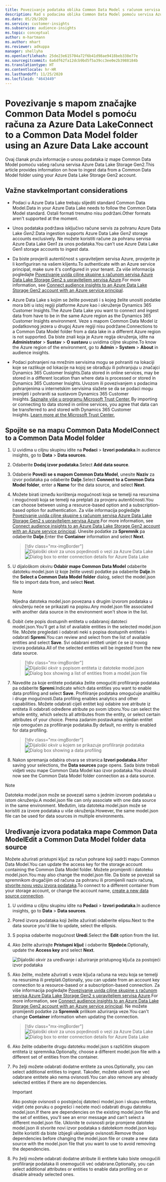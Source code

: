 ```yaml
---
title: Povezivanje podataka oblika Common Data Model s računom servisa Azure Data Lake
description: Rad s podacima oblika Common Data Model pomoću servisa Azure Data Lake Storage.
ms.date: 05/29/2020
ms.service: customer-insights
ms.subservice: audience-insights
ms.topic: conceptual
author: m-hartmann
ms.author: mhart
ms.reviewer: adkuppa
manager: shellyha
ms.openlocfilehash: 25de23e615704a72f6b41d98ae9418beb338e77e
ms.sourcegitcommit: 6a6df62fa12dcb9bd5f5a39cc3ee0e2b3988184b
ms.translationtype: HT
ms.contentlocale: hr-HR
ms.lasthandoff: 11/25/2020
ms.locfileid: "4643449"
---
```

# <a name="connect-to-a-common-data-model-folder-using-an-azure-data-lake-account"></a><span data-ttu-id="53e27-103">Povezivanje s mapom značajke Common Data Model s pomoću računa za Azure Data Lake</span><span class="sxs-lookup"><span data-stu-id="53e27-103">Connect to a Common Data Model folder using an Azure Data Lake account</span></span>

<span data-ttu-id="53e27-104">Ovaj članak pruža informacije o unosu podataka iz mape Common Data Model pomoću vašeg računa servisa Azure Data Lake Storage Gen2.</span><span class="sxs-lookup"><span data-stu-id="53e27-104">This article provides information on how to ingest data from a Common Data Model folder using your Azure Data Lake Storage Gen2 account.</span></span>

## <a name="important-considerations"></a><span data-ttu-id="53e27-105">Važne stavke</span><span class="sxs-lookup"><span data-stu-id="53e27-105">Important considerations</span></span>

- <span data-ttu-id="53e27-106">Podaci u Azure Data Lake trebaju slijediti standard Common Data Model.</span><span class="sxs-lookup"><span data-stu-id="53e27-106">Data in your Azure Data Lake needs to follow the Common Data Model standard.</span></span> <span data-ttu-id="53e27-107">Ostali formati trenutno nisu podržani.</span><span class="sxs-lookup"><span data-stu-id="53e27-107">Other formats aren't supported at the moment.</span></span>

- <span data-ttu-id="53e27-108">Unos podataka podržava isključivo račune servis za pohranu Azure Data Lake *Gen2*.</span><span class="sxs-lookup"><span data-stu-id="53e27-108">Data ingestion supports Azure Data Lake *Gen2* storage accounts exclusively.</span></span> <span data-ttu-id="53e27-109">Ne možete koristiti račune za pohranu servisa Azure Data Lake Gen1 za unos podataka.</span><span class="sxs-lookup"><span data-stu-id="53e27-109">You can't use Azure Data Lake Gen1 storage accounts to ingest data.</span></span>

- <span data-ttu-id="53e27-110">Da biste provjerili autentičnost s upraviteljem servisa Azure, provjerite je li konfiguriran na vašem klijentu.</span><span class="sxs-lookup"><span data-stu-id="53e27-110">To authenticate with an Azure service principal, make sure it's configured in your tenant.</span></span> <span data-ttu-id="53e27-111">Za više informacija pogledajte [Povezivanje uvida ciljne skupine s računom servisa Azure Data Lake Storage Gen2 s upraviteljem servisa Azure](connect-service-principal.md).</span><span class="sxs-lookup"><span data-stu-id="53e27-111">For more information, see [Connect audience insights to an Azure Data Lake Storage Gen2 account with an Azure service principal](connect-service-principal.md).</span></span>

- <span data-ttu-id="53e27-112">Azure Data Lake s kojim se želite povezati i s kojeg želite unositi podatke mora biti u istoj regiji platforme Azure kao i okruženje Dynamics 365 Customer Insights.</span><span class="sxs-lookup"><span data-stu-id="53e27-112">The Azure Data Lake you want to connect and ingest data from have to be in the same Azure region as the Dynamics 365 Customer Insights environment.</span></span> <span data-ttu-id="53e27-113">Veze s mapom Common Data Model iz podatkovnog jezera u drugoj Azure regiji nisu podržane.</span><span class="sxs-lookup"><span data-stu-id="53e27-113">Connections to a Common Data Model folder from a data lake in a different Azure region is not supported.</span></span> <span data-ttu-id="53e27-114">Da biste znali koja je Azure regija okruženja, idite na **Administrator** > **Sustav** > **O sustavu** u uvidima ciljne skupine.</span><span class="sxs-lookup"><span data-stu-id="53e27-114">To know the Azure region of the environment, go to **Admin** > **System** > **About** in audience insights.</span></span>

- <span data-ttu-id="53e27-115">Podaci pohranjeni na mrežnim servisima mogu se pohraniti na lokaciji koje se razlikuje od lokacije na kojoj se obrađuju ili pohranjuju u značajci Dynamics 365 Customer Insights.</span><span class="sxs-lookup"><span data-stu-id="53e27-115">Data stored in online services, may be stored in a different location than where data is processed or stored in Dynamics 365 Customer Insights.</span></span><span data-ttu-id="53e27-116"> Uvozom ili povezivanjem s podacima pohranjenima u internetskim servisima slažete se da se podaci mogu prenijeti i pohraniti sa sustavom Dynamics 365 Customer Insights. [Saznajte više u programu Microsoft Trust Center.](https://www.microsoft.com/trust-center)</span><span class="sxs-lookup"><span data-stu-id="53e27-116"> By importing or connecting to data stored in online services, you agree that data can be transferred to and stored with Dynamics 365 Customer Insights. [Learn more at the Microsoft Trust Center.](https://www.microsoft.com/trust-center)</span></span>

## <a name="connect-to-a-common-data-model-folder"></a><span data-ttu-id="53e27-117">Spojite se na mapu Common Data Model</span><span class="sxs-lookup"><span data-stu-id="53e27-117">Connect to a Common Data Model folder</span></span>

1. <span data-ttu-id="53e27-118">U uvidima u ciljnu skupinu idite na **Podaci** > **Izvori podataka**.</span><span class="sxs-lookup"><span data-stu-id="53e27-118">In audience insights, go to **Data** > **Data sources**.</span></span>

1. <span data-ttu-id="53e27-119">Odaberite **Dodaj izvor podataka**.</span><span class="sxs-lookup"><span data-stu-id="53e27-119">Select **Add data source**.</span></span>

1. <span data-ttu-id="53e27-120">Odaberie **Poveži se s mapom Common Data Model**, unesite **Naziv** za izvor podataka pa odaberite **Dalje**.</span><span class="sxs-lookup"><span data-stu-id="53e27-120">Select **Connect to a Common Data Model folder**, enter a **Name** for the data source, and select **Next**.</span></span>

1. <span data-ttu-id="53e27-121">Možete birati između korištenja mogućnosti koja se temelji na resursima i mogućnosti koja se temelji na pretplati za provjeru autentičnosti.</span><span class="sxs-lookup"><span data-stu-id="53e27-121">You can choose between using a resource-based option and a subscription-based option for authentication.</span></span> <span data-ttu-id="53e27-122">Za više informacija pogledajte [Povezivanje uvida ciljne skupine s računom servisa Azure Data Lake Storage Gen2 s upraviteljem servisa Azure](connect-service-principal.md).</span><span class="sxs-lookup"><span data-stu-id="53e27-122">For more information, see [Connect audience insights to an Azure Data Lake Storage Gen2 account with an Azure service principal](connect-service-principal.md).</span></span> <span data-ttu-id="53e27-123">Unesite podatke za **Spremnik** pa odaberite **Dalje**.</span><span class="sxs-lookup"><span data-stu-id="53e27-123">Enter the **Container** information and select **Next**.</span></span>
   > [!div class="mx-imgBorder"]
   > <span data-ttu-id="53e27-124">![Dijaloški okvir za unos pojedinosti o vezi za Azure Data Lake](media/enter-new-storage-details.png)</span><span class="sxs-lookup"><span data-stu-id="53e27-124">![Dialog box to enter connection details for Azure Data Lake](media/enter-new-storage-details.png)</span></span>

1. <span data-ttu-id="53e27-125">U dijaloškom okviru **Odabir mape Common Data Model** odaberite datoteku model.json iz koje želite uvesti podatke pa odaberite **Dalje**.</span><span class="sxs-lookup"><span data-stu-id="53e27-125">In the **Select a Common Data Model folder** dialog, select the model.json file to import data from, and select **Next**.</span></span>
   > [!NOTE]
   > <span data-ttu-id="53e27-126">Nijedna datoteka model.json povezana s drugim izvorom podataka u okruženju neće se prikazati na popisu.</span><span class="sxs-lookup"><span data-stu-id="53e27-126">Any model.json file associated with another data source in the environment won't show in the list.</span></span>

1. <span data-ttu-id="53e27-127">Dobit ćete popis dostupnih entiteta u odabranoj datoteci model.json.</span><span class="sxs-lookup"><span data-stu-id="53e27-127">You'll get a list of available entities in the selected model.json file.</span></span> <span data-ttu-id="53e27-128">Možete pregledati i odabrati neki s popisa dostupnih entiteta i odabrati **Spremi**.</span><span class="sxs-lookup"><span data-stu-id="53e27-128">You can review and select from the list of available entities and select **Save**.</span></span> <span data-ttu-id="53e27-129">Svi odabrani entiteti unijet će se iz novog izvora podataka.</span><span class="sxs-lookup"><span data-stu-id="53e27-129">All of the selected entities will be ingested from the new data source.</span></span>
   > [!div class="mx-imgBorder"]
   > <span data-ttu-id="53e27-130">![Dijaloški okvir s popisom entiteta iz datoteke model.json](media/review-entities.png)</span><span class="sxs-lookup"><span data-stu-id="53e27-130">![Dialog box showing a list of entities from a model.json file](media/review-entities.png)</span></span>

8. <span data-ttu-id="53e27-131">Navedite za koje entitete podataka želite omogućiti profiliranje podataka pa odaberite **Spremi**.</span><span class="sxs-lookup"><span data-stu-id="53e27-131">Indicate which data entities you want to enable data profiling and select **Save**.</span></span> <span data-ttu-id="53e27-132">Profiliranje podataka omogućuje analitiku i druge mogućnosti.</span><span class="sxs-lookup"><span data-stu-id="53e27-132">Data profiling enables analytics and other capabilities.</span></span> <span data-ttu-id="53e27-133">Možete odabrati cijeli entitet koji odabire sve atribute iz entiteta ili odabrati određene atribute po svom izboru.</span><span class="sxs-lookup"><span data-stu-id="53e27-133">You can select the whole entity, which selects all attributes from the entity, or select certain attributes of your choice.</span></span> <span data-ttu-id="53e27-134">Prema zadanim postavkama nijedan entitet nije omogućen za profiliranje podataka.</span><span class="sxs-lookup"><span data-stu-id="53e27-134">By default, no entity is enabled for data profiling.</span></span>
   > [!div class="mx-imgBorder"]
   > <span data-ttu-id="53e27-135">![Dijaloški okvir u kojem se prikazuje profiliranje podataka](media/dataprofiling-entities.png)</span><span class="sxs-lookup"><span data-stu-id="53e27-135">![Dialog box showing a data profiling](media/dataprofiling-entities.png)</span></span>

9. <span data-ttu-id="53e27-136">Nakon spremanja odabira otvara se stranica **Izvori podataka**.</span><span class="sxs-lookup"><span data-stu-id="53e27-136">After saving your selections, the **Data sources** page opens.</span></span> <span data-ttu-id="53e27-137">Sada biste trebali vidjeti vezu mape Common Data Model kao izvor podataka.</span><span class="sxs-lookup"><span data-stu-id="53e27-137">You should now see the Common Data Model folder connection as a data source.</span></span>

> [!NOTE]
> <span data-ttu-id="53e27-138">Datoteka model.json može se povezati samo s jednim izvorom podataka u istom okruženju.</span><span class="sxs-lookup"><span data-stu-id="53e27-138">A model.json file can only associate with one data source in the same environment.</span></span> <span data-ttu-id="53e27-139">Međutim, ista datoteka model.json može se koristiti za izvore podataka u više okruženja.</span><span class="sxs-lookup"><span data-stu-id="53e27-139">However, the same model.json file can be used for data sources in multiple environments.</span></span>

## <a name="edit-a-common-data-model-folder-data-source"></a><span data-ttu-id="53e27-140">Uređivanje izvora podataka mape Common Data Model</span><span class="sxs-lookup"><span data-stu-id="53e27-140">Edit a Common Data Model folder data source</span></span>

<span data-ttu-id="53e27-141">Možete ažurirati pristupni ključ za račun pohrane koji sadrži mapu Common Data Model.</span><span class="sxs-lookup"><span data-stu-id="53e27-141">You can update the access key for the storage account containing the Common Data Model folder.</span></span> <span data-ttu-id="53e27-142">Možete promijeniti i datoteku model.json.</span><span class="sxs-lookup"><span data-stu-id="53e27-142">You may also change the model.json file.</span></span> <span data-ttu-id="53e27-143">Da biste se povezali sa spremnikom drugačijim od računa za pohranu ili promijenili naziv računa, [stvorite novu vezu izvora podataka](#connect-to-a-common-data-model-folder).</span><span class="sxs-lookup"><span data-stu-id="53e27-143">To connect to a different container from your storage account, or change the account name, [create a new data source connection](#connect-to-a-common-data-model-folder).</span></span>

1. <span data-ttu-id="53e27-144">U uvidima u ciljnu skupinu idite na **Podaci** > **Izvori podataka**.</span><span class="sxs-lookup"><span data-stu-id="53e27-144">In audience insights, go to **Data** > **Data sources**.</span></span>

2. <span data-ttu-id="53e27-145">Pored izvora podataka koji želite ažurirati odaberite elipsu.</span><span class="sxs-lookup"><span data-stu-id="53e27-145">Next to the data source you'd like to update, select the ellipsis.</span></span>

3. <span data-ttu-id="53e27-146">S popisa odaberite mogućnost **Uredi**.</span><span class="sxs-lookup"><span data-stu-id="53e27-146">Select the **Edit** option from the list.</span></span>

4. <span data-ttu-id="53e27-147">Ako želite ažurirajte **Pristupni ključ** i odaberite **Sljedeće**.</span><span class="sxs-lookup"><span data-stu-id="53e27-147">Optionally, update the **Access key** and select **Next**.</span></span>

   ![Dijaloški okvir za uređivanje i ažuriranje pristupnog ključa za postojeći izvor podataka](media/edit-access-key.png)

5. <span data-ttu-id="53e27-149">Ako želite, možete ažurirati s veze ključa računa na vezu koja se temelji na resursima ili pretplati.</span><span class="sxs-lookup"><span data-stu-id="53e27-149">Optionally, you can update from an account key connection to a resource-based or a subscription-based connection.</span></span> <span data-ttu-id="53e27-150">Za više informacija pogledajte [Povezivanje uvida ciljne skupine s računom servisa Azure Data Lake Storage Gen2 s upraviteljem servisa Azure](connect-service-principal.md).</span><span class="sxs-lookup"><span data-stu-id="53e27-150">For more information, see [Connect audience insights to an Azure Data Lake Storage Gen2 account with an Azure service principal](connect-service-principal.md).</span></span> <span data-ttu-id="53e27-151">Ne možete promijeniti podatke za **Spremnik** prilikom ažuriranja veze.</span><span class="sxs-lookup"><span data-stu-id="53e27-151">You can't change **Container** information when updating the connection.</span></span>
   > [!div class="mx-imgBorder"]
   > <span data-ttu-id="53e27-152">![Dijaloški okvir za unos pojedinosti o vezi za Azure Data Lake](media/enter-existing-storage-details.png)</span><span class="sxs-lookup"><span data-stu-id="53e27-152">![Dialog box to enter connection details for Azure Data Lake](media/enter-existing-storage-details.png)</span></span>

6. <span data-ttu-id="53e27-153">Ako želite odaberite drugu datoteku model.json s različitim skupom entiteta iz spremnika.</span><span class="sxs-lookup"><span data-stu-id="53e27-153">Optionally, choose a different model.json file with a different set of entities from the container.</span></span>

7. <span data-ttu-id="53e27-154">Po želji možete odabrati dodatne entitete za unos.</span><span class="sxs-lookup"><span data-stu-id="53e27-154">Optionally, you can select additional entities to ingest.</span></span> <span data-ttu-id="53e27-155">Također, možete ukloniti sve već odabrane entitete ako nema ovisnosti.</span><span class="sxs-lookup"><span data-stu-id="53e27-155">You can also remove any already selected entities if there are no dependencies.</span></span>

   > [!IMPORTANT]
   > <span data-ttu-id="53e27-156">Ako postoje ovisnosti o postojećoj datoteci model.json i skupu entiteta, vidjet ćete poruku o pogrešci i nećete moći odabrati drugu datoteku model.json.</span><span class="sxs-lookup"><span data-stu-id="53e27-156">If there are dependencies on the existing model.json file and the set of entities, you'll see an error message and can't select a different model.json file.</span></span> <span data-ttu-id="53e27-157">Uklonite te ovisnosti prije promjene datoteke model.json ili stvorite novi izvor podataka s datotekom model.json koju želite koristiti da biste izbjegli uklanjanje ovisnosti.</span><span class="sxs-lookup"><span data-stu-id="53e27-157">Remove those dependencies before changing the model.json file or create a new data source with the model.json file that you want to use to avoid removing the dependencies.</span></span>

8. <span data-ttu-id="53e27-158">Po želji možete odabrati dodatne atribute ili entitete kako biste omogućili profiliranje podataka ili onemogućili već odabrane.</span><span class="sxs-lookup"><span data-stu-id="53e27-158">Optionally, you can select additional attributes or entities to enable data profiling on or disable already selected ones.</span></span>   

